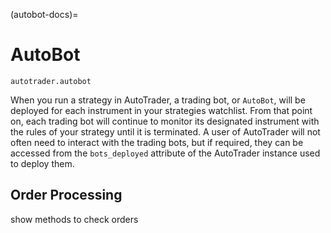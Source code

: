 (autobot-docs)=
# AutoBot


`autotrader.autobot`

When you run a strategy in AutoTrader, a trading bot, or `AutoBot`, will be deployed for each instrument in your strategies 
watchlist. From that point on, each trading bot will continue to monitor its designated instrument with the rules of your 
strategy until it is terminated. A user of AutoTrader will not often need to interact with the trading bots, but if required,
they can be accessed from the `bots_deployed` attribute of the AutoTrader instance used to deploy them. 






## Order Processing

show methods to check orders